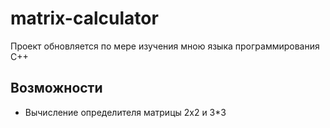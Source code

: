 # matrix-calculator

Проект обновляется по мере изучения мною языка программирования C++

## Возможности
- Вычисление определителя матрицы 2x2 и 3*3